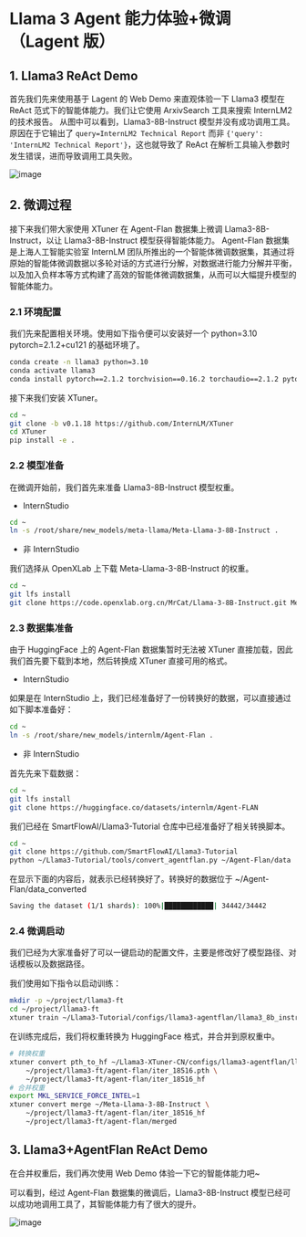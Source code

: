 # Llama 3 Agent 能力体验+微调（Lagent 版）

## 1. Llama3 ReAct Demo

首先我们先来使用基于 Lagent 的 Web Demo 来直观体验一下 Llama3 模型在 ReAct 范式下的智能体能力。我们让它使用 ArxivSearch 工具来搜索 InternLM2 的技术报告。
从图中可以看到，Llama3-8B-Instruct 模型并没有成功调用工具。原因在于它输出了 `query=InternLM2 Technical Report` 而非 `{'query': 'InternLM2 Technical Report'}`，这也就导致了 ReAct 在解析工具输入参数时发生错误，进而导致调用工具失败。 

![image](https://github.com/SmartFlowAI/Llama3-Tutorial/assets/75657629/f9e91a2e-3e46-478a-a906-4d9626c7e269)

## 2. 微调过程

接下来我们带大家使用 XTuner 在 Agent-Flan 数据集上微调 Llama3-8B-Instruct，以让 Llama3-8B-Instruct 模型获得智能体能力。
Agent-Flan 数据集是上海人工智能实验室 InternLM 团队所推出的一个智能体微调数据集，其通过将原始的智能体微调数据以多轮对话的方式进行分解，对数据进行能力分解并平衡，以及加入负样本等方式构建了高效的智能体微调数据集，从而可以大幅提升模型的智能体能力。

### 2.1 环境配置

我们先来配置相关环境。使用如下指令便可以安装好一个 python=3.10 pytorch=2.1.2+cu121 的基础环境了。

```bash
conda create -n llama3 python=3.10
conda activate llama3
conda install pytorch==2.1.2 torchvision==0.16.2 torchaudio==2.1.2 pytorch-cuda=12.1 -c pytorch -c nvidia
```

接下来我们安装 XTuner。

```bash
cd ~
git clone -b v0.1.18 https://github.com/InternLM/XTuner
cd XTuner
pip install -e .
```

### 2.2 模型准备

在微调开始前，我们首先来准备 Llama3-8B-Instruct 模型权重。

- InternStudio

```bash
cd ~
ln -s /root/share/new_models/meta-llama/Meta-Llama-3-8B-Instruct .
```

- 非 InternStudio

我们选择从 OpenXLab 上下载 Meta-Llama-3-8B-Instruct 的权重。

```bash
cd ~
git lfs install
git clone https://code.openxlab.org.cn/MrCat/Llama-3-8B-Instruct.git Meta-Llama-3-8B-Instruct
```

### 2.3 数据集准备

由于 HuggingFace 上的 Agent-Flan 数据集暂时无法被 XTuner 直接加载，因此我们首先要下载到本地，然后转换成 XTuner 直接可用的格式。

- InternStudio

如果是在 InternStudio 上，我们已经准备好了一份转换好的数据，可以直接通过如下脚本准备好：

```bash
cd ~
ln -s /root/share/new_models/internlm/Agent-Flan .
```

- 非 InternStudio

首先先来下载数据：

```bash
cd ~
git lfs install
git clone https://huggingface.co/datasets/internlm/Agent-FLAN
```

我们已经在 SmartFlowAI/Llama3-Tutorial 仓库中已经准备好了相关转换脚本。

```bash
cd ~
git clone https://github.com/SmartFlowAI/Llama3-Tutorial
python ~/Llama3-Tutorial/tools/convert_agentflan.py ~/Agent-Flan/data
```

在显示下面的内容后，就表示已经转换好了。转换好的数据位于 ~/Agent-Flan/data_converted

```bash
Saving the dataset (1/1 shards): 100%|████████████| 34442/34442
```

### 2.4 微调启动

我们已经为大家准备好了可以一键启动的配置文件，主要是修改好了模型路径、对话模板以及数据路径。

我们使用如下指令以启动训练：

```bash
mkdir -p ~/project/llama3-ft
cd ~/project/llama3-ft
xtuner train ~/Llama3-Tutorial/configs/llama3-agentflan/llama3_8b_instruct_qlora_agentflan_3e.py --work_dir ~/project/llama3-ft/agent-flan
```

在训练完成后，我们将权重转换为 HuggingFace 格式，并合并到原权重中。

```bash
# 转换权重
xtuner convert pth_to_hf ~/Llama3-XTuner-CN/configs/llama3-agentflan/llama3_8b_instruct_qlora_agentflan_3e.py
    ~/project/llama3-ft/agent-flan/iter_18516.pth \
    ~/project/llama3-ft/agent-flan/iter_18516_hf
# 合并权重
export MKL_SERVICE_FORCE_INTEL=1
xtuner convert merge ~/Meta-Llama-3-8B-Instruct \
    ~/project/llama3-ft/agent-flan/iter_18516_hf
    ~/project/llama3-ft/agent-flan/merged
```

## 3. Llama3+AgentFlan ReAct Demo

在合并权重后，我们再次使用 Web Demo 体验一下它的智能体能力吧~

可以看到，经过 Agent-Flan 数据集的微调后，Llama3-8B-Instruct 模型已经可以成功地调用工具了，其智能体能力有了很大的提升。

![image](https://github.com/SmartFlowAI/Llama3-Tutorial/assets/75657629/19a3b644-56b3-4b38-99c8-c6133d29f119)

